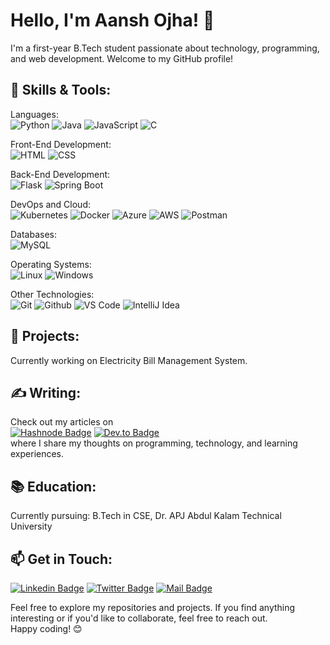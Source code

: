 # Hello, I'm Aansh Ojha! 👋
I'm a first-year B.Tech student passionate about technology, programming, and web development. Welcome to my GitHub profile!

## 🔧 Skills & Tools:
Languages: \
![Python](https://img.shields.io/badge/-Python-yellow?style=flat&logo=Python&logoColor=3776AB) 
![Java](https://img.shields.io/badge/-Java-red?style=flat&logo=openjdk&logoColor=white) 
![JavaScript](https://img.shields.io/badge/-JavaScript-F7DF1E?style=flat&logo=JavaScript&logoColor=black) 
![C](https://img.shields.io/badge/-C-A8B9CC?style=flat&logo=C&logoColor=black)

Front-End Development: \
![HTML](https://img.shields.io/badge/-HTML-E34F26?style=flat&logo=HTML5&logoColor=white)
![CSS](https://img.shields.io/badge/-CSS-1572B6?style=flat&logo=CSS3&logoColor=white)

Back-End Development: \
![Flask](https://img.shields.io/badge/-Flask-000000?style=flat&logo=Flask&logoColor=white)
![Spring Boot](https://img.shields.io/badge/-Spring_Boot-6DB33F?style=flat&logo=SpringBoot&logoColor=white)

DevOps and Cloud: \
![Kubernetes](https://img.shields.io/badge/-Kubernetes-326CE5?style=flat&logo=Kubernetes&logoColor=white)
![Docker](https://img.shields.io/badge/-Docker-2496ED?style=flat&logo=Docker&logoColor=white)
![Azure](https://img.shields.io/badge/-Azure-0078D4?style=flat&logo=microsoftazure&logoColor=white)
![AWS](https://img.shields.io/badge/-AWS-232F3E?style=flat&logo=amazonwebservices&logoColor=white)
![Postman](https://img.shields.io/badge/-Postman-FF6C37?style=flat&logo=Postman&logoColor=white)

Databases: \
![MySQL](https://img.shields.io/badge/-MySQL-4479A1?style=flat&logo=MySQL&logoColor=white)

Operating Systems: \
![Linux](https://img.shields.io/badge/-Linux-FCC624?style=flat&logo=Linux&logoColor=white)
![Windows](https://img.shields.io/badge/-Windows-0078D4?style=flat&logo=Windows&logoColor=white)

Other Technologies: \
![Git](https://img.shields.io/badge/-Git-F05032?style=flat&logo=Git&logoColor=white)
![Github](https://img.shields.io/badge/-Github-181717?style=flat&logo=Github&logoColor=white)
![VS Code](https://img.shields.io/badge/-VS_Code-007ACC?style=flat&logo=visualstudiocode&logoColor=white)
![IntelliJ Idea](https://img.shields.io/badge/-IntelliJ_Idea-000000?style=flat&logo=intellijidea&logoColor=white) 

## 🚀 Projects:
Currently working on Electricity Bill Management System.

## ✍️ Writing:
Check out my articles on \
[![Hashnode Badge](https://img.shields.io/badge/-Hashnode-2962FF?style=flat&logo=hashnode&logoColor=white&link=https://aanshojha.hashnode.dev/)](https://aanshojha.hashnode.dev/)
[![Dev.to Badge](https://img.shields.io/badge/-Dev.To-0A0A0A?style=flat&logo=devdotto&logoColor=white&link=https://dev.to/aanshojha)](https://dev.to/aanshojha) \
where I share my thoughts on programming, technology, and learning experiences.

## 📚 Education:
Currently pursuing: B.Tech in CSE, Dr. APJ Abdul Kalam Technical University

## 📫 Get in Touch:
[![Linkedin Badge](https://img.shields.io/badge/-aansh--ojha-blue?style=flat&logo=Linkedin&logoColor=white&link=https://www.linkedin.com/in/aansh-ojha/)](https://www.linkedin.com/in/aansh-ojha/) 
[![Twitter Badge](https://img.shields.io/badge/-OjhaAansh-black?style=flat&logo=X&logoColor=white&link=https://twitter.com/OjhaAansh)](https://twitter.com/OjhaAansh)
[![Mail Badge](https://img.shields.io/badge/-Email-red?style=flat&logo=Gmail&logoColor=white&link=mailto:1aanshojha@gmail.com)](mailto:1aanshojha@gmail.com)

Feel free to explore my repositories and projects. If you find anything interesting or if you'd like to collaborate, feel free to reach out. \
Happy coding! 😊
